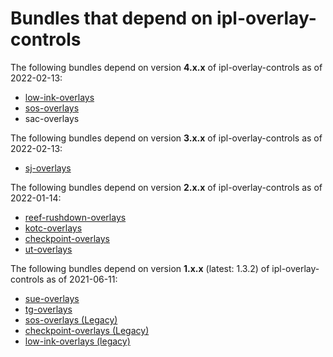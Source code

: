 # Bundles that depend on ipl-overlay-controls

The following bundles depend on version **4.x.x** of ipl-overlay-controls as of 2022-02-13:

- [low-ink-overlays](https://github.com/inkfarer/low-ink-overlays)
- [sos-overlays](https://github.com/inkfarer/sos-overlays)
- sac-overlays

The following bundles depend on version **3.x.x** of ipl-overlay-controls as of 2022-02-13:

- [sj-overlays](https://github.com/IPLSplatoon/sj-overlays)

The following bundles depend on version **2.x.x** of ipl-overlay-controls as of 2022-01-14:

- [reef-rushdown-overlays](https://github.com/IPLSplatoon/reef-rushdown-overlays)
- [kotc-overlays](https://github.com/IPLSplatoon/kotc-overlays)
- [checkpoint-overlays](https://github.com/inkfarer/checkpoint-overlays)
- [ut-overlays](https://github.com/inkfarer/ut-overlays)

The following bundles depend on version **1.x.x** (latest: 1.3.2) of ipl-overlay-controls as of 2021-06-11:

- [sue-overlays](https://github.com/IPLSplatoon/step-up-europe-overlays)
- [tg-overlays](https://github.com/inkfarer/tg-overlays)
- [sos-overlays (Legacy)](https://github.com/inkfarer/sos-overlays/tree/legacy)
- [checkpoint-overlays (Legacy)](https://github.com/inkfarer/checkpoint-overlays)
- [low-ink-overlays (legacy)](https://github.com/inkfarer/low-ink-overlays/tree/legacy)
